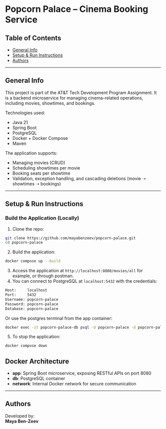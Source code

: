 # Popcorn Palace – Cinema Booking Service

## Table of Contents
* [General Info](#general-info)
* [Setup & Run Instructions](#setup--run-instructions)
* [Authors](#authors)

---

## General Info
This project is part of the AT&T Tech Development Program Assignment. 
It is a backend microservice for managing cinema-related operations, including movies, showtimes, and bookings.

Technologies used:
- Java 21
- Spring Boot
- PostgreSQL
- Docker + Docker Compose
- Maven


The application supports:
- Managing movies (CRUD)
- Scheduling showtimes per movie
- Booking seats per showtime
- Validation, exception handling, and cascading deletions (movie ➝ showtimes ➝ bookings)

---

## Setup & Run Instructions

### Build the Application (Locally)

1. Clone the repo:
```bash
git clone https://github.com/mayabenzeev/popcorn-palace.git
cd popcorn-palace
```
2. Build the application:
```bash
docker compose up --build
```
3. Access the application at `http://localhost:8080/movies/all` for example, or through postman.
4. You can connect to PostgreSQL at `localhost:5432` with the credentials:
```bash
Host:     localhost
Port:     5432
Username: popcorn-palace
Password: popcorn-palace
Database: popcorn-palace
```
Or use the postgres terminal from the app container:
```bash
docker exec -it popcorn-palace-db psql -U popcorn-palace -d popcorn-palace
```
5. To stop the application:
```bash
docker compose down
```

## Docker Architecture

- **app**: Spring Boot microservice, exposing RESTful APIs on port 8080
- **db**: PostgreSQL container
- **network**: Internal Docker network for secure communication

---

## Authors

Developed by:  
**Maya Ben-Zeev**
